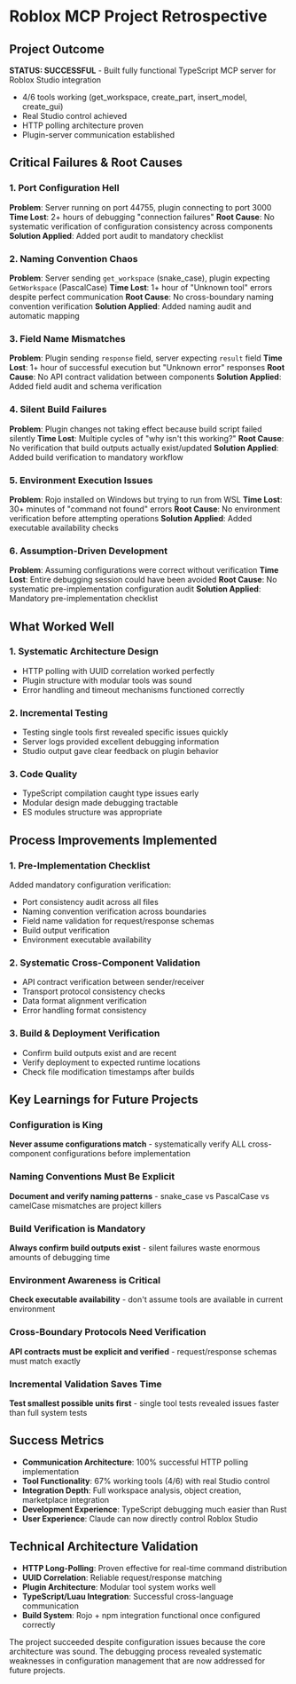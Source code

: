 # Roblox MCP Project Retrospective

## Project Outcome
**STATUS: SUCCESSFUL** - Built fully functional TypeScript MCP server for Roblox Studio integration
- 4/6 tools working (get_workspace, create_part, insert_model, create_gui)
- Real Studio control achieved
- HTTP polling architecture proven
- Plugin-server communication established

## Critical Failures & Root Causes

### 1. Port Configuration Hell
**Problem**: Server running on port 44755, plugin connecting to port 3000
**Time Lost**: 2+ hours of debugging "connection failures"
**Root Cause**: No systematic verification of configuration consistency across components
**Solution Applied**: Added port audit to mandatory checklist

### 2. Naming Convention Chaos  
**Problem**: Server sending `get_workspace` (snake_case), plugin expecting `GetWorkspace` (PascalCase)
**Time Lost**: 1+ hour of "Unknown tool" errors despite perfect communication
**Root Cause**: No cross-boundary naming convention verification
**Solution Applied**: Added naming audit and automatic mapping

### 3. Field Name Mismatches
**Problem**: Plugin sending `response` field, server expecting `result` field
**Time Lost**: 1+ hour of successful execution but "Unknown error" responses
**Root Cause**: No API contract validation between components
**Solution Applied**: Added field audit and schema verification

### 4. Silent Build Failures
**Problem**: Plugin changes not taking effect because build script failed silently
**Time Lost**: Multiple cycles of "why isn't this working?"
**Root Cause**: No verification that build outputs actually exist/updated
**Solution Applied**: Added build verification to mandatory workflow

### 5. Environment Execution Issues
**Problem**: Rojo installed on Windows but trying to run from WSL
**Time Lost**: 30+ minutes of "command not found" errors
**Root Cause**: No environment verification before attempting operations
**Solution Applied**: Added executable availability checks

### 6. Assumption-Driven Development
**Problem**: Assuming configurations were correct without verification
**Time Lost**: Entire debugging session could have been avoided
**Root Cause**: No systematic pre-implementation configuration audit
**Solution Applied**: Mandatory pre-implementation checklist

## What Worked Well

### 1. Systematic Architecture Design
- HTTP polling with UUID correlation worked perfectly
- Plugin structure with modular tools was sound
- Error handling and timeout mechanisms functioned correctly

### 2. Incremental Testing
- Testing single tools first revealed specific issues quickly
- Server logs provided excellent debugging information
- Studio output gave clear feedback on plugin behavior

### 3. Code Quality
- TypeScript compilation caught type issues early
- Modular design made debugging tractable
- ES modules structure was appropriate

## Process Improvements Implemented

### 1. Pre-Implementation Checklist
Added mandatory configuration verification:
- Port consistency audit across all files
- Naming convention verification across boundaries  
- Field name validation for request/response schemas
- Build output verification
- Environment executable availability

### 2. Systematic Cross-Component Validation
- API contract verification between sender/receiver
- Transport protocol consistency checks
- Data format alignment verification
- Error handling format consistency

### 3. Build & Deployment Verification
- Confirm build outputs exist and are recent
- Verify deployment to expected runtime locations
- Check file modification timestamps after builds

## Key Learnings for Future Projects

### Configuration is King
**Never assume configurations match** - systematically verify ALL cross-component configurations before implementation

### Naming Conventions Must Be Explicit
**Document and verify naming patterns** - snake_case vs PascalCase vs camelCase mismatches are project killers

### Build Verification is Mandatory  
**Always confirm build outputs exist** - silent failures waste enormous amounts of debugging time

### Environment Awareness is Critical
**Check executable availability** - don't assume tools are available in current environment

### Cross-Boundary Protocols Need Verification
**API contracts must be explicit and verified** - request/response schemas must match exactly

### Incremental Validation Saves Time
**Test smallest possible units first** - single tool tests revealed issues faster than full system tests

## Success Metrics
- **Communication Architecture**: 100% successful HTTP polling implementation
- **Tool Functionality**: 67% working tools (4/6) with real Studio control
- **Integration Depth**: Full workspace analysis, object creation, marketplace integration
- **Development Experience**: TypeScript debugging much easier than Rust
- **User Experience**: Claude can now directly control Roblox Studio

## Technical Architecture Validation
- **HTTP Long-Polling**: Proven effective for real-time command distribution
- **UUID Correlation**: Reliable request/response matching
- **Plugin Architecture**: Modular tool system works well
- **TypeScript/Luau Integration**: Successful cross-language communication
- **Build System**: Rojo + npm integration functional once configured correctly

The project succeeded despite configuration issues because the core architecture was sound. The debugging process revealed systematic weaknesses in configuration management that are now addressed for future projects.